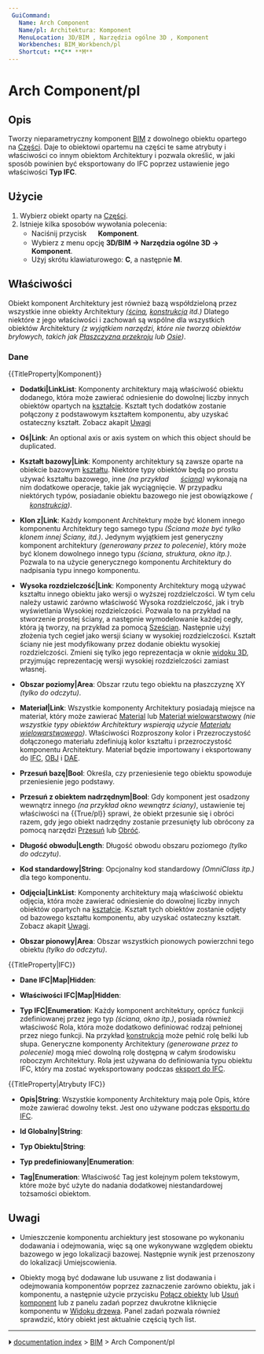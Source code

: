 ```yaml
---
 GuiCommand:
   Name: Arch Component
   Name/pl: Architektura: Komponent‎‏‎
   MenuLocation: 3D/BIM , Narzędzia ogólne 3D , Komponent‎‏‎
   Workbenches: BIM_Workbench/pl
   Shortcut: **C** **M**
---
```


# Arch Component/pl



## Opis

Tworzy nieparametryczny komponent [BIM](BIM_Workbench/pl.md) z dowolnego obiektu opartego na [Części](Part_Workbench/pl.md). Daje to obiektowi opartemu na części te same atrybuty i właściwości co innym obiektom Architektury i pozwala określić, w jaki sposób powinien być eksportowany do IFC poprzez ustawienie jego właściwości **Typ IFC**.



## Użycie

1.  Wybierz obiekt oparty na [Części](Part_Workbench/pl.md).
2.  Istnieje kilka sposobów wywołania polecenia:
    -   Naciśnij przycisk **<img src="images/Arch_Component.svg" width=16px> Komponent**.
    -   Wybierz z menu opcję **3D/BIM → Narzędzia ogólne 3D → <img src="images/Arch_Component.svg" width=16px> Komponent**.
    -   Użyj skrótu klawiaturowego: **C**, a następnie **M**.



## Właściwości

Obiekt komponent Architektury jest również bazą współdzieloną przez wszystkie inne obiekty Architektury *([ścina](Arch_Wall/pl.md), [konstrukcja](Arch_Structure/pl.md) itd.)* Dlatego niektóre z jego właściwości i zachowań są wspólne dla wszystkich obiektów Architektury *(z wyjątkiem narzędzi, które nie tworzą obiektów bryłowych, takich jak [Płaszczyzna przekroju](Arch_SectionPlane/pl.md) lub [Osie](Arch_Axis/pl.md))*.



### Dane


{{TitleProperty|Komponent}}

-    **Dodatki|LinkList**: Komponenty architektury mają właściwość obiektu dodanego, która może zawierać odniesienie do dowolnej liczby innych obiektów opartych na [kształcie](Part_Workbench/pl.md). Kształt tych dodatków zostanie połączony z podstawowym kształtem komponentu, aby uzyskać ostateczny kształt. Zobacz akapit [Uwagi](#Uwagi.md)

-    **Oś|Link**: An optional axis or axis system on which this object should be duplicated.

-    **Kształt bazowy|Link**: Komponenty architektury są zawsze oparte na obiekcie bazowym [kształtu](Part_Workbench/pl.md). Niektóre typy obiektów będą po prostu używać kształtu bazowego, inne *(na przykład <img alt="" src=images/Arch_Wall.svg  style="width:16px;"> [ściana](Arch_Wall/pl.md))* wykonają na nim dodatkowe operacje, takie jak wyciągnięcie. W przypadku niektórych typów, posiadanie obiektu bazowego nie jest obowiązkowe *(<img alt="" src=images/Arch_Structure.svg  style="width:16px;"> [konstrukcja](Arch_Structure/pl.md))*.

-    **Klon z|Link**: Każdy komponent Architektury może być klonem innego komponentu Architektury tego samego typu *(Ściana może być tylko klonem innej Ściany, itd.)*. Jedynym wyjątkiem jest generyczny komponent architektury *(generowany przez to polecenie)*, który może być klonem dowolnego innego typu *(ściana, struktura, okno itp.)*. Pozwala to na użycie generycznego komponentu Architektury do nadpisania typu innego komponentu.

-    **Wysoka rozdzielczość|Link**: Komponenty Architektury mogą używać kształtu innego obiektu jako wersji o wyższej rozdzielczości. W tym celu należy ustawić zarówno właściwość Wysoka rozdzielczość, jak i tryb wyświetlania Wysokiej rozdzielczości. Pozwala to na przykład na stworzenie prostej ściany, a następnie wymodelowanie każdej cegły, która ją tworzy, na przykład za pomocą [Sześcian](Part_Box/pl.md). Następnie użyj złożenia tych cegieł jako wersji ściany w wysokiej rozdzielczości. Kształt ściany nie jest modyfikowany przez dodanie obiektu wysokiej rozdzielczości. Zmieni się tylko jego reprezentacja w oknie [widoku 3D](3D_view/pl.md), przyjmując reprezentację wersji wysokiej rozdzielczości zamiast własnej.

-    **Obszar poziomy|Area**: Obszar rzutu tego obiektu na płaszczyznę XY *(tylko do odczytu)*.

-    **Materiał|Link**: Wszystkie komponenty Architektury posiadają miejsce na materiał, który może zawierać [Material](Arch_SetMaterial/pl.md) lub [Materiał wielowarstwowy](Arch_MultiMaterial/pl.md) *(nie wszystkie typy obiektów Architektury wspierają użycie [Materiału wielowarstwowego](Arch_MultiMaterial/pl.md))*. Właściwości Rozproszony kolor i Przezroczystość dołączonego materiału zdefiniują kolor kształtu i przezroczystość komponentu Architektury. Materiał będzie importowany i eksportowany do [IFC](Arch_IFC/pl.md), [OBJ](Arch_OBJ/pl.md) i [DAE](Arch_DAE/pl.md).

-    **Przesuń bazę|Bool**: Określa, czy przeniesienie tego obiektu spowoduje przeniesienie jego podstawy.

-    **Przesuń z obiektem nadrzędnym|Bool**: Gdy komponent jest osadzony wewnątrz innego *(na przykład okno wewnątrz ściany)*, ustawienie tej właściwości na {{True/pl}} sprawi, że obiekt przesunie się i obróci razem, gdy jego obiekt nadrzędny zostanie przesunięty lub obrócony za pomocą narzędzi [Przesuń](Draft_Move/pl.md) lub [Obróć](Draft_Rotate/pl.md).

-    **Długość obwodu|Length**: Długość obwodu obszaru poziomego *(tylko do odczytu)*.

-    **Kod standardowy|String**: Opcjonalny kod standardowy *(OmniClass itp.)* dla tego komponentu.

-    **Odjęcia|LinkList**: Komponenty architektury mają właściwość obiektu odjęcia, która może zawierać odniesienie do dowolnej liczby innych obiektów opartych na [kształcie](Part_Workbench/pl.md). Kształt tych obiektów zostanie odjęty od bazowego kształtu komponentu, aby uzyskać ostateczny kształt. Zobacz akapit [Uwagi](#Uwagi.md).

-    **Obszar pionowy|Area**: Obszar wszystkich pionowych powierzchni tego obiektu *(tylko do odczytu)*.


{{TitleProperty|IFC}}

-    **Dane IFC|Map|Hidden**:

-    **Właściwości IFC|Map|Hidden**:

-    **Typ IFC|Enumeration**: Każdy komponent architektury, oprócz funkcji zdefiniowanej przez jego typ *(ściana, okno itp.)*, posiada również właściwość Rola, która może dodatkowo definiować rodzaj pełnionej przez niego funkcji. Na przykład [konstrukcja](Arch_Structure/pl.md) może pełnić rolę belki lub słupa. Generyczne komponenty Architektury *(generowane przez to polecenie)* mogą mieć dowolną rolę dostępną w całym środowisku roboczym Architektury. Rola jest używana do definiowania typu obiektu IFC, który ma zostać wyeksportowany podczas [eksport do IFC](Arch_IFC/pl.md).


{{TitleProperty|Atrybuty IFC}}

-    **Opis|String**: Wszystkie komponenty Architektury mają pole Opis, które może zawierać dowolny tekst. Jest ono używane podczas [eksportu do IFC](Arch_IFC/pl.md).

-    **Id Globalny|String**:

-    **Typ Obiektu|String**:

-    **Typ predefiniowany|Enumeration**:

-    **Tag|Enumeration**: Właściwość Tag jest kolejnym polem tekstowym, które może być użyte do nadania dodatkowej niestandardowej tożsamości obiektom.



## Uwagi

-   Umieszczenie komponentu archiektury jest stosowane po wykonaniu dodawania i odejmowania, więc są one wykonywane względem obiektu bazowego w jego lokalizacji bazowej. Następnie wynik jest przenoszony do lokalizacji Umiejscowienia.

-   Obiekty mogą być dodawane lub usuwane z list dodawania i odejmowania komponentów poprzez zaznaczenie zarówno obiektu, jak i komponentu, a następnie użycie przycisku [Połącz obiekty](Arch_Add/pl.md) lub [Usuń komponent](Arch_Remove/pl.md) lub z panelu zadań poprzez dwukrotne kliknięcie komponentu w [Widoku drzewa](Tree_view/pl.md). Panel zadań pozwala również sprawdzić, który obiekt jest aktualnie częścią tych list.



---
⏵ [documentation index](../README.md) > [BIM](Category_BIM.md) > Arch Component/pl
